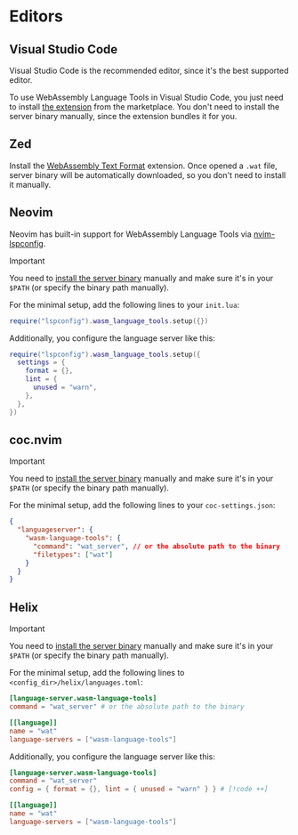 # Editors

## Visual Studio Code

Visual Studio Code is the recommended editor, since it's the best supported editor.

To use WebAssembly Language Tools in Visual Studio Code, you just need to install
[the extension](https://marketplace.visualstudio.com/items/?itemName=gplane.wasm-language-tools) from the marketplace.
You don't need to install the server binary manually, since the extension bundles it for you.

## Zed

Install the [WebAssembly Text Format](https://zed.dev/extensions?query=WebAssembly+Text+Format) extension.
Once opened a `.wat` file, server binary will be automatically downloaded, so you don't need to install it manually.

## Neovim

Neovim has built-in support for WebAssembly Language Tools via [nvim-lspconfig](https://github.com/neovim/nvim-lspconfig/blob/master/doc/configs.md#wasm_language_tools).

> [!IMPORTANT]
> You need to [install the server binary](./binary.md) manually and make sure it's in your `$PATH` (or specify the binary path manually).

For the minimal setup, add the following lines to your `init.lua`:

```lua
require("lspconfig").wasm_language_tools.setup({})
```

Additionally, you configure the language server like this:

```lua
require("lspconfig").wasm_language_tools.setup({
  settings = {
    format = {},
    lint = {
      unused = "warn",
    },
  },
})
```

## coc.nvim

> [!IMPORTANT]
> You need to [install the server binary](./binary.md) manually and make sure it's in your `$PATH` (or specify the binary path manually).

For the minimal setup, add the following lines to your `coc-settings.json`:

```json
{
  "languageserver": {
    "wasm-language-tools": {
      "command": "wat_server", // or the absolute path to the binary
      "filetypes": ["wat"]
    }
  }
}
```

## Helix

> [!IMPORTANT]
> You need to [install the server binary](./binary.md) manually and make sure it's in your `$PATH` (or specify the binary path manually).

For the minimal setup, add the following lines to `<config_dir>/helix/languages.toml`:

```toml
[language-server.wasm-language-tools]
command = "wat_server" # or the absolute path to the binary

[[language]]
name = "wat"
language-servers = ["wasm-language-tools"]
```

Additionally, you configure the language server like this:

```toml
[language-server.wasm-language-tools]
command = "wat_server"
config = { format = {}, lint = { unused = "warn" } } # [!code ++]

[[language]]
name = "wat"
language-servers = ["wasm-language-tools"]
```
